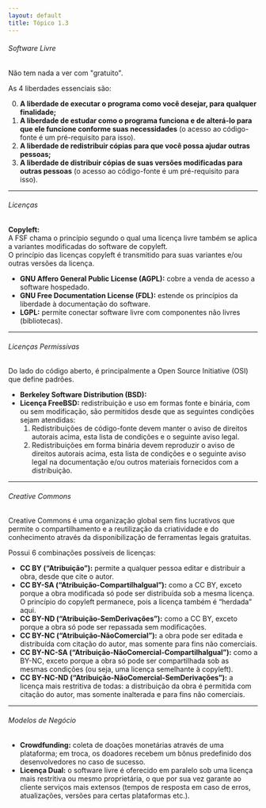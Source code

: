 ```yaml
---
layout: default
title: Tópico 1.3
---
```


###### Software Livre

Não tem nada a ver com "gratuito".

As 4 liberdades essenciais são:

0. **A liberdade de executar o programa como você desejar, para qualquer finalidade;**
1. **A liberdade de estudar como o programa funciona e de alterá-lo para que ele funcione conforme suas necessidades** (o acesso ao código-fonte é um pré-requisito para isso).
2. **A liberdade de redistribuir cópias para que você possa ajudar outras pessoas;**
3. **A liberdade de distribuir cópias de suas versões modificadas para outras pessoas** (o acesso ao código-fonte é um pré-requisito para isso).

---

###### Licenças

**Copyleft:**  
A FSF chama o princípio segundo o qual uma licença livre também se aplica a variantes modificadas do software de copyleft.  
O princípio das licenças copyleft é transmitido para suas variantes e/ou outras versões da licença.

- **GNU Affero General Public License (AGPL):** cobre a venda de acesso a software hospedado.
- **GNU Free Documentation License (FDL):** estende os princípios da liberdade à documentação do software.
- **LGPL:** permite conectar software livre com componentes não livres (bibliotecas).

---

###### Licenças Permissivas

Do lado do código aberto, é principalmente a Open Source Initiative (OSI) que define padrões.

- **Berkeley Software Distribution (BSD):**
- **Licença FreeBSD:** redistribuição e uso em formas fonte e binária, com ou sem modificação, são permitidos desde que as seguintes condições sejam atendidas:
  1. Redistribuições de código-fonte devem manter o aviso de direitos autorais acima, esta lista de condições e o seguinte aviso legal.
  2. Redistribuições em forma binária devem reproduzir o aviso de direitos autorais acima, esta lista de condições e o seguinte aviso legal na documentação e/ou outros materiais fornecidos com a distribuição.

---

###### Creative Commons

Creative Commons é uma organização global sem fins lucrativos que permite o compartilhamento e a reutilização da criatividade e do conhecimento através da disponibilização de ferramentas legais gratuitas.

Possui 6 combinações possíveis de licenças:

- **CC BY (“Atribuição”):** permite a qualquer pessoa editar e distribuir a obra, desde que cite o autor.
- **CC BY-SA (“Atribuição-CompartilhaIgual”):** como a CC BY, exceto porque a obra modificada só pode ser distribuída sob a mesma licença. O princípio do copyleft permanece, pois a licença também é “herdada” aqui.
- **CC BY-ND (“Atribuição-SemDerivações”):** como a CC BY, exceto porque a obra só pode ser repassada sem modificações.
- **CC BY-NC (“Atribuição-NãoComercial”):** a obra pode ser editada e distribuída com citação do autor, mas somente para fins não comerciais.
- **CC BY-NC-SA (“Atribuição-NãoComercial-CompartilhaIgual”):** como a BY-NC, exceto porque a obra só pode ser compartilhada sob as mesmas condições (ou seja, uma licença semelhante à copyleft).
- **CC BY-NC-ND (“Atribuição-NãoComercial-SemDerivações”):** a licença mais restritiva de todas: a distribuição da obra é permitida com citação do autor, mas somente inalterada e para fins não comerciais.

---

###### Modelos de Negócio

- **Crowdfunding:** coleta de doações monetárias através de uma plataforma; em troca, os doadores recebem um bônus predefinido dos desenvolvedores no caso de sucesso.
- **Licença Dual:** o software livre é oferecido em paralelo sob uma licença mais restritiva ou mesmo proprietária, o que por sua vez garante ao cliente serviços mais extensos (tempos de resposta em caso de erros, atualizações, versões para certas plataformas etc.).
